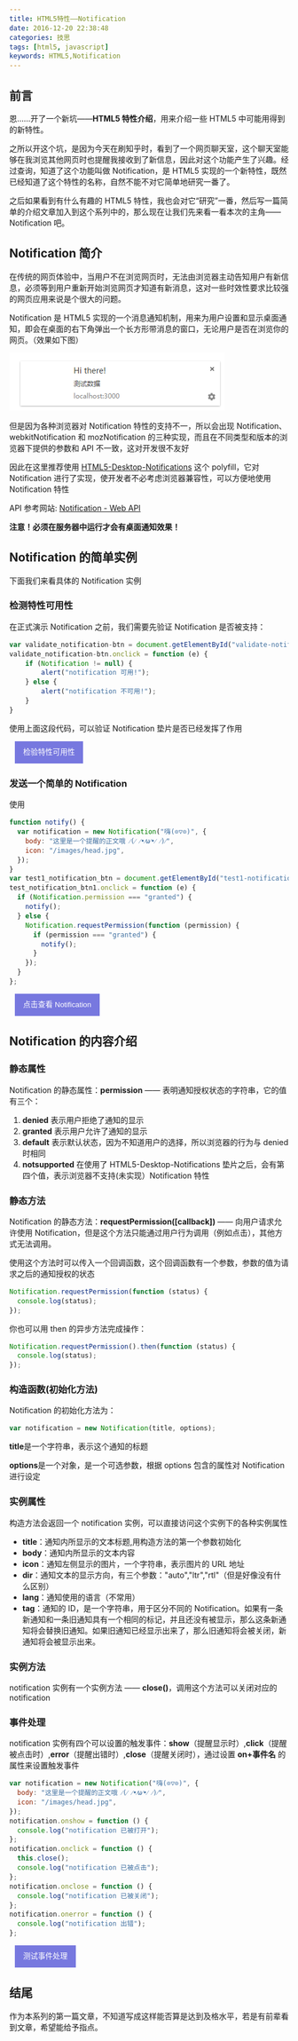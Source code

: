 ```yaml
---
title: HTML5特性——Notification
date: 2016-12-20 22:38:48
categories: 技思
tags: [html5, javascript]
keywords: HTML5,Notification
---
```


## 前言

恩……开了一个新坑——**HTML5 特性介绍**，用来介绍一些 HTML5 中可能用得到的新特性。

之所以开这个坑，是因为今天在刷知乎时，看到了一个网页聊天室，这个聊天室能够在我浏览其他网页时也提醒我接收到了新信息，因此对这个功能产生了兴趣。经过查询，知道了这个功能叫做 Notification，是 HTML5 实现的一个新特性，既然已经知道了这个特性的名称，自然不能不对它简单地研究一番了。

之后如果看到有什么有趣的 HTML5 特性，我也会对它“研究”一番，然后写一篇简单的介绍文章加入到这个系列中的，那么现在让我们先来看一看本次的主角——Notification 吧。

<!-- more -->

<style>
.notification-btn {
	display: block;
	border: none;
	padding: 5px 15px;
	line-height: 30px;
	color: #fff;
	margin: 10px;
	background-color: #7778df;
}

.notification-btn:hover {
	box-shadow: 2px 2px 3px #aaa;
}

.notification-btn:active {
	box-shadow: -1px -1px 3px #999 inset;
	color: #333;
}
</style>

## Notification 简介

在传统的网页体验中，当用户不在浏览网页时，无法由浏览器主动告知用户有新信息，必须等到用户重新开始浏览网页才知道有新消息，这对一些时效性要求比较强的网页应用来说是个很大的问题。

Notification 是 HTML5 实现的一个消息通知机制，用来为用户设置和显示桌面通知，即会在桌面的右下角弹出一个长方形带消息的窗口，无论用户是否在浏览你的网页。（效果如下图）

![Notification效果](HTML5%E7%89%B9%E6%80%A7%E2%80%94Notification/notification.png)

但是因为各种浏览器对 Notification 特性的支持不一，所以会出现 Notification、webkitNotification 和 mozNotification 的三种实现，而且在不同类型和版本的浏览器下提供的参数和 API 不一致，这对开发很不友好

因此在这里推荐使用 [HTML5-Desktop-Notifications](https://github.com/ttsvetko/HTML5-Desktop-Notifications) 这个 polyfill，它对 Notification 进行了实现，使开发者不必考虑浏览器兼容性，可以方便地使用 Notification 特性

API 参考网站: [Notification - Web API](https://developer.mozilla.org/zh-CN/docs/Web/API/notification)

**注意！必须在服务器中运行才会有桌面通知效果！**

## Notification 的简单实例

下面我们来看具体的 Notification 实例

### 检测特性可用性

在正式演示 Notification 之前，我们需要先验证 Notification 是否被支持：

```javascript 验证能否使用Notification
var validate_notification-btn = document.getElementById("validate-notification-btn");
validate_notification-btn.onclick = function (e) {
	if (Notification != null) {
		alert("notification 可用!");
	} else {
		alert("notification 不可用!");
	}
}
```

使用上面这段代码，可以验证 Notification 垫片是否已经发挥了作用

<button type="button" class="notification-btn" id="validate-btn">检验特性可用性</button>

### 发送一个简单的 Notification

使用

```js 如何使用Notification
function notify() {
  var notification = new Notification("嗨(⊙▽⊙)", {
    body: "这里是一个提醒的正文哦 ⁄(⁄ ⁄•⁄ω⁄•⁄ ⁄)⁄",
    icon: "/images/head.jpg",
  });
}
var test1_notification_btn = document.getElementById("test1-notification-btn");
test_notification_btn1.onclick = function (e) {
  if (Notification.permission === "granted") {
    notify();
  } else {
    Notification.requestPermission(function (permission) {
      if (permission === "granted") {
        notify();
      }
    });
  }
};
```

<button type="button" class="notification-btn" id="test1-btn">点击查看 Notification</button>

## Notification 的内容介绍

### 静态属性

Notification 的静态属性：**permission** —— 表明通知授权状态的字符串，它的值有三个：

1. **denied** 表示用户拒绝了通知的显示
2. **granted** 表示用户允许了通知的显示
3. **default** 表示默认状态，因为不知道用户的选择，所以浏览器的行为与 denied 时相同
4. **notsupported** 在使用了 HTML5-Desktop-Notifications 垫片之后，会有第四个值，表示浏览器不支持(未实现）Notification 特性

### 静态方法

Notification 的静态方法：**requestPermission([callback])** —— 向用户请求允许使用 Notification，但是这个方法只能通过用户行为调用（例如点击），其他方式无法调用。

使用这个方法时可以传入一个回调函数，这个回调函数有一个参数，参数的值为请求之后的通知授权的状态

```js requestPermission方法
Notification.requestPermission(function (status) {
  console.log(status);
});
```

你也可以用 then 的异步方法完成操作：

```js requestPermission方法
Notification.requestPermission().then(function (status) {
  console.log(status);
});
```

### 构造函数(初始化方法)

Notification 的初始化方法为：

```js requestPermission方法
var notification = new Notification(title, options);
```

**title**是一个字符串，表示这个通知的标题

**options**是一个对象，是一个可选参数，根据 options 包含的属性对 Notification 进行设定

### 实例属性

构造方法会返回一个 notification 实例，可以直接访问这个实例下的各种实例属性

- **title**：通知内所显示的文本标题,用构造方法的第一个参数初始化
- **body**：通知内所显示的文本内容
- **icon**：通知左侧显示的图片，一个字符串，表示图片的 URL 地址
- **dir**：通知文本的显示方向，有三个参数："auto","ltr","rtl"（但是好像没有什么区别）
- **lang**：通知使用的语言（不常用）
- **tag**：通知的 ID，是一个字符串，用于区分不同的 Notification。如果有一条新通知和一条旧通知具有一个相同的标记，并且还没有被显示，那么这条新通知将会替换旧通知。如果旧通知已经显示出来了，那么旧通知将会被关闭，新通知将会被显示出来。

### 实例方法

notification 实例有一个实例方法 —— **close()**，调用这个方法可以关闭对应的 notification

### 事件处理

notification 实例有四个可以设置的触发事件：**show**（提醒显示时）,**click**（提醒被点击时）,**error**（提醒出错时）,**close**（提醒关闭时），通过设置 **on+事件名** 的属性来设置触发事件

```js requestPermission方法
var notification = new Notification("嗨(⊙▽⊙)", {
  body: "这里是一个提醒的正文哦 ⁄(⁄ ⁄•⁄ω⁄•⁄ ⁄)⁄",
  icon: "/images/head.jpg",
});
notification.onshow = function () {
  console.log("notification 已被打开");
};
notification.onclick = function () {
  this.close();
  console.log("notification 已被点击");
};
notification.onclose = function () {
  console.log("notification 已被关闭");
};
notification.onerror = function () {
  console.log("notification 出错");
};
```

<button type="button" class="notification-btn" id="test2-btn">测试事件处理</button>

## 结尾

作为本系列的第一篇文章，不知道写成这样能否算是达到及格水平，若是有前辈看到文章，希望能给予指点。

<script src="//cdn.bootcss.com/HTML5Notification/3.0.0/Notification.js"></script>
<script src="/code/notification-demo.js"></script>
